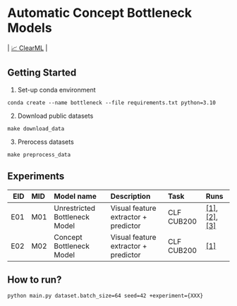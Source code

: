 # Automatic Concept Bottleneck Models
| [📈 ClearML](http://10.100.11.149:8080/projects/747cd2ee35374486acb675187990cf67/experiments) |

## Getting Started
1. Set-up conda environment
```
conda create --name bottleneck --file requirements.txt python=3.10
```
2. Download public datasets
```
make download_data
```
3. Prerocess datasets
```
make preprocess_data
```
## Experiments
| EID   | MID | Model name | Description | Task | Runs |
| ----:| :--- | :---  | :----       | :--- |:--- |
| E01 | M01 | Unrestricted Bottleneck Model | Visual feature extractor + predictor | CLF CUB200 | [[1]](http://10.100.11.149:8080/projects/747cd2ee35374486acb675187990cf67/experiments/45290810b6594c90bd67599f9a9eb948), [[2]](http://10.100.11.149:8080/projects/747cd2ee35374486acb675187990cf67/experiments/7acaef594d8e4785b0259341ed68d619), [[3]](http://10.100.11.149:8080/projects/747cd2ee35374486acb675187990cf67/experiments/46375d4209234e33abb4c9db98fee285/info-output/metrics/scalar) |
| E02 | M02 | Concept Bottleneck Model | Visual feature extractor + predictor | CLF CUB200 | [[1]](http://10.100.11.149:8080/projects/747cd2ee35374486acb675187990cf67/experiments/3f6163de528049c79c48a4179b0fffb5) |

## How to run?
```
python main.py dataset.batch_size=64 seed=42 +experiment={XXX}
```
